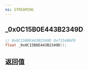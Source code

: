 ```yaml
---
ns: STREAMING
---
```

## _0x0C15B0E443B2349D

```c
// 0x0C15B0E443B2349D 0x7154B6FD
float _0x0C15B0E443B2349D();
```


## 返回值
